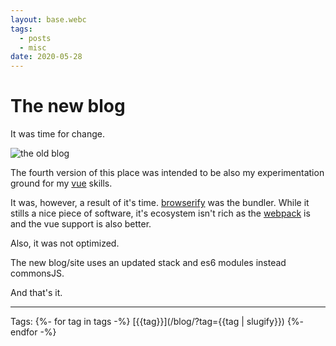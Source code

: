 ```yaml
---
layout: base.webc
tags: 
  - posts
  - misc
date: 2020-05-28
---
```

# The new blog

It was time for change.

![the old blog](/assets/post-pics/0019-the-new-blog/old.png)

The fourth version of this place was intended to be also my experimentation
ground for my [vue](https://vuejs.org/) skills.

It was, however, a result of it's time. [browserify](http://browserify.org/) was
the bundler. While it stills a nice piece of software, it's ecosystem isn't rich
as the [webpack](https://webpack.js.org/) is and the vue support is also better.

Also, it was not optimized.

The new blog/site uses an updated stack and es6 modules instead commonsJS.

And that's it.

---
Tags:
{%- for tag in tags -%}
[{{tag}}](/blog/?tag={{tag | slugify}})
{%- endfor -%}
